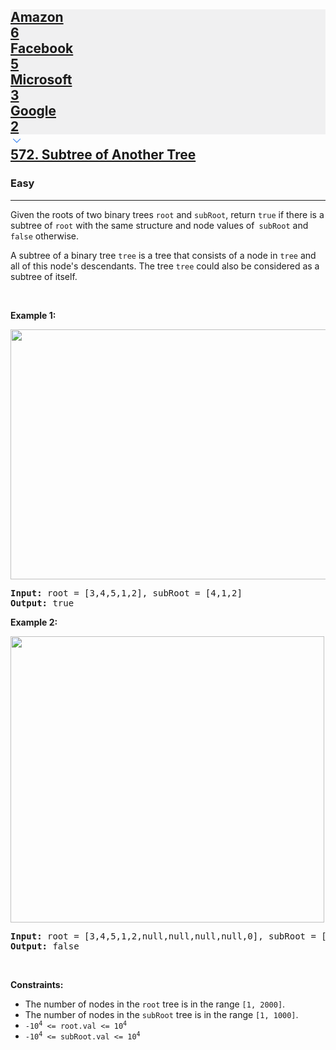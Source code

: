 <h2><a href="https://leetcode.com/problems/subtree-of-another-tree/"><div id="big-omega-company-tags"><div id="big-omega-topbar"><div class="companyTagsContainer" style="overflow-x: scroll; flex-wrap: nowrap;"><div class="companyTagsContainer--tag" style="background-color: rgba(0, 10, 32, 0.05);"><div>Amazon</div><div class="companyTagsContainer--tagOccurence">6</div></div><div class="companyTagsContainer--tag" style="background-color: rgba(0, 10, 32, 0.05);"><div>Facebook</div><div class="companyTagsContainer--tagOccurence">5</div></div><div class="companyTagsContainer--tag" style="background-color: rgba(0, 10, 32, 0.05);"><div>Microsoft</div><div class="companyTagsContainer--tagOccurence">3</div></div><div class="companyTagsContainer--tag" style="background-color: rgba(0, 10, 32, 0.05);"><div>Google</div><div class="companyTagsContainer--tagOccurence">2</div></div></div><div class="companyTagsContainer--chevron"><div><svg version="1.1" id="icon" xmlns="http://www.w3.org/2000/svg" xmlns:xlink="http://www.w3.org/1999/xlink" x="0px" y="0px" viewBox="0 0 32 32" fill="#4087F1" xml:space="preserve" style="width: 20px;"><polygon points="16,22 6,12 7.4,10.6 16,19.2 24.6,10.6 26,12 "></polygon><rect id="_x3C_Transparent_Rectangle_x3E_" class="st0" fill="none" width="32" height="32"></rect></svg></div></div></div></div>572. Subtree of Another Tree</a></h2><h3>Easy</h3><hr><div><p>Given the roots of two binary trees <code>root</code> and <code>subRoot</code>, return <code>true</code> if there is a subtree of <code>root</code> with the same structure and node values of<code> subRoot</code> and <code>false</code> otherwise.</p>

<p>A subtree of a binary tree <code>tree</code> is a tree that consists of a node in <code>tree</code> and all of this node's descendants. The tree <code>tree</code> could also be considered as a subtree of itself.</p>

<p>&nbsp;</p>
<p><strong class="example">Example 1:</strong></p>
<img alt="" src="https://assets.leetcode.com/uploads/2021/04/28/subtree1-tree.jpg" style="width: 532px; height: 400px;">
<pre><strong>Input:</strong> root = [3,4,5,1,2], subRoot = [4,1,2]
<strong>Output:</strong> true
</pre>

<p><strong class="example">Example 2:</strong></p>
<img alt="" src="https://assets.leetcode.com/uploads/2021/04/28/subtree2-tree.jpg" style="width: 502px; height: 458px;">
<pre><strong>Input:</strong> root = [3,4,5,1,2,null,null,null,null,0], subRoot = [4,1,2]
<strong>Output:</strong> false
</pre>

<p>&nbsp;</p>
<p><strong>Constraints:</strong></p>

<ul>
	<li>The number of nodes in the <code>root</code> tree is in the range <code>[1, 2000]</code>.</li>
	<li>The number of nodes in the <code>subRoot</code> tree is in the range <code>[1, 1000]</code>.</li>
	<li><code>-10<sup>4</sup> &lt;= root.val &lt;= 10<sup>4</sup></code></li>
	<li><code>-10<sup>4</sup> &lt;= subRoot.val &lt;= 10<sup>4</sup></code></li>
</ul>
</div>